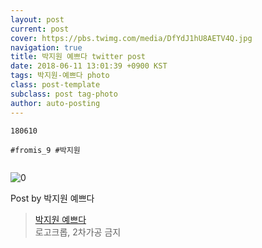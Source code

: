 ```yaml
---
layout: post
current: post
cover: https://pbs.twimg.com/media/DfYdJ1hU8AETV4Q.jpg
navigation: true
title: 박지원 예쁘다 twitter post
date: 2018-06-11 13:01:39 +0900 KST
tags: 박지원-예쁘다 photo
class: post-template
subclass: post tag-photo
author: auto-posting
---
```


```  
180610  
  
#fromis_9 #박지원  
  

```

![0](https://pbs.twimg.com/media/DfYdJ1hU8AETV4Q.jpg)


Post by 박지원 예쁘다

> [박지원 예쁘다](https://twitter.com/jiwon_is_pretty)  
  로고크롭, 2차가공 금지